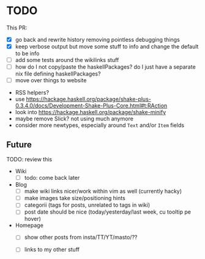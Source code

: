 # TODO

This PR:
- [x] go back and rewrite history removing pointless debugging things
- [x] keep verbose output but move some stuff to info and change the default to be info
- [ ] add some tests around the wikilinks stuff
- [ ] how do I not copy/paste the haskellPackages? do I just have a separate nix file defining haskellPackages?
- [ ] move over things to website

- RSS helpers?
- use https://hackage.haskell.org/package/shake-plus-0.3.4.0/docs/Development-Shake-Plus-Core.html#t:RAction
- look into https://hackage.haskell.org/package/shake-minify
- maybe remove Slick? not using much anymore
- consider more newtypes, especially around `Text` and/or `Item` fields

## Future
TODO: review this

- Wiki
  - [ ] todo: come back later

- Blog
  - [ ] make wiki links nicer/work within vim as well (currently hacky)
  - [ ] make images take size/positioning hints
  - [ ] categorii (tags for posts, unrelated to tags in wiki)
  - [ ] post date should be nice (today/yesterday/last week, cu tooltip pe hover)

- Homepage
  - [ ] show other posts from insta/TT/YT/masto/??
  - [ ] links to my other stuff

